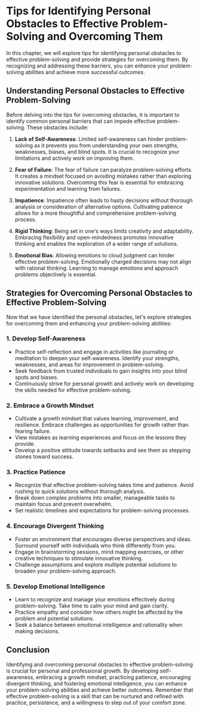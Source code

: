 Tips for Identifying Personal Obstacles to Effective Problem-Solving and Overcoming Them
=================================================================================================

In this chapter, we will explore tips for identifying personal obstacles to effective problem-solving and provide strategies for overcoming them. By recognizing and addressing these barriers, you can enhance your problem-solving abilities and achieve more successful outcomes.

**Understanding Personal Obstacles to Effective Problem-Solving**
-----------------------------------------------------------------

Before delving into the tips for overcoming obstacles, it is important to identify common personal barriers that can impede effective problem-solving. These obstacles include:

1. **Lack of Self-Awareness**: Limited self-awareness can hinder problem-solving as it prevents you from understanding your own strengths, weaknesses, biases, and blind spots. It is crucial to recognize your limitations and actively work on improving them.

2. **Fear of Failure**: The fear of failure can paralyze problem-solving efforts. It creates a mindset focused on avoiding mistakes rather than exploring innovative solutions. Overcoming this fear is essential for embracing experimentation and learning from failures.

3. **Impatience**: Impatience often leads to hasty decisions without thorough analysis or consideration of alternative options. Cultivating patience allows for a more thoughtful and comprehensive problem-solving process.

4. **Rigid Thinking**: Being set in one's ways limits creativity and adaptability. Embracing flexibility and open-mindedness promotes innovative thinking and enables the exploration of a wider range of solutions.

5. **Emotional Bias**: Allowing emotions to cloud judgment can hinder effective problem-solving. Emotionally charged decisions may not align with rational thinking. Learning to manage emotions and approach problems objectively is essential.

**Strategies for Overcoming Personal Obstacles to Effective Problem-Solving**
-----------------------------------------------------------------------------

Now that we have identified the personal obstacles, let's explore strategies for overcoming them and enhancing your problem-solving abilities:

### 1. **Develop Self-Awareness**

* Practice self-reflection and engage in activities like journaling or meditation to deepen your self-awareness. Identify your strengths, weaknesses, and areas for improvement in problem-solving.
* Seek feedback from trusted individuals to gain insights into your blind spots and biases.
* Continuously strive for personal growth and actively work on developing the skills needed for effective problem-solving.

### 2. **Embrace a Growth Mindset**

* Cultivate a growth mindset that values learning, improvement, and resilience. Embrace challenges as opportunities for growth rather than fearing failure.
* View mistakes as learning experiences and focus on the lessons they provide.
* Develop a positive attitude towards setbacks and see them as stepping stones toward success.

### 3. **Practice Patience**

* Recognize that effective problem-solving takes time and patience. Avoid rushing to quick solutions without thorough analysis.
* Break down complex problems into smaller, manageable tasks to maintain focus and prevent overwhelm.
* Set realistic timelines and expectations for problem-solving processes.

### 4. **Encourage Divergent Thinking**

* Foster an environment that encourages diverse perspectives and ideas. Surround yourself with individuals who think differently from you.
* Engage in brainstorming sessions, mind mapping exercises, or other creative techniques to stimulate innovative thinking.
* Challenge assumptions and explore multiple potential solutions to broaden your problem-solving approach.

### 5. **Develop Emotional Intelligence**

* Learn to recognize and manage your emotions effectively during problem-solving. Take time to calm your mind and gain clarity.
* Practice empathy and consider how others might be affected by the problem and potential solutions.
* Seek a balance between emotional intelligence and rationality when making decisions.

**Conclusion**
--------------

Identifying and overcoming personal obstacles to effective problem-solving is crucial for personal and professional growth. By developing self-awareness, embracing a growth mindset, practicing patience, encouraging divergent thinking, and fostering emotional intelligence, you can enhance your problem-solving abilities and achieve better outcomes. Remember that effective problem-solving is a skill that can be nurtured and refined with practice, persistence, and a willingness to step out of your comfort zone.
